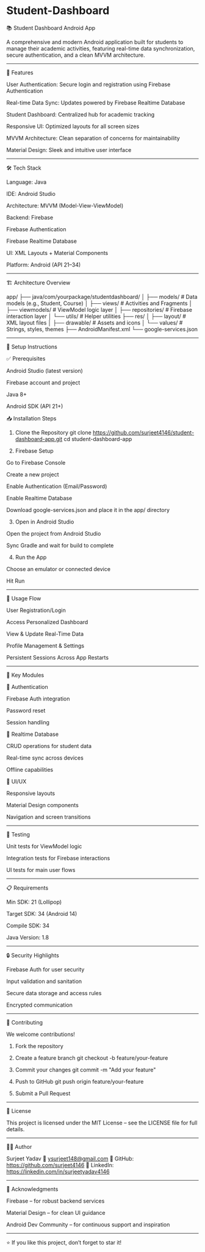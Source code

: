 # Student-Dashboard 
📚 Student Dashboard Android App

A comprehensive and modern Android application built for students to manage their academic activities, featuring real-time data synchronization, secure authentication, and a clean MVVM architecture.


---

🚀 Features

User Authentication: Secure login and registration using Firebase Authentication

Real-time Data Sync: Updates powered by Firebase Realtime Database

Student Dashboard: Centralized hub for academic tracking

Responsive UI: Optimized layouts for all screen sizes

MVVM Architecture: Clean separation of concerns for maintainability

Material Design: Sleek and intuitive user interface



---

🛠️ Tech Stack

Language: Java

IDE: Android Studio

Architecture: MVVM (Model-View-ViewModel)

Backend: Firebase

Firebase Authentication

Firebase Realtime Database


UI: XML Layouts + Material Components

Platform: Android (API 21–34)



---

🏗️ Architecture Overview

app/
├── java/com/yourpackage/studentdashboard/
│   ├── models/         # Data models (e.g., Student, Course)
│   ├── views/          # Activities and Fragments
│   ├── viewmodels/     # ViewModel logic layer
│   ├── repositories/   # Firebase interaction layer
│   └── utils/          # Helper utilities
├── res/
│   ├── layout/         # XML layout files
│   ├── drawable/       # Assets and icons
│   └── values/         # Strings, styles, themes
├── AndroidManifest.xml
└── google-services.json


---

🔧 Setup Instructions

✅ Prerequisites

Android Studio (latest version)

Firebase account and project

Java 8+

Android SDK (API 21+)


📥 Installation Steps

1. Clone the Repository
git clone https://github.com/surjeet4146/student-dashboard-app.git
cd student-dashboard-app


2. Firebase Setup

Go to Firebase Console

Create a new project

Enable Authentication (Email/Password)

Enable Realtime Database

Download google-services.json and place it in the app/ directory



3. Open in Android Studio

Open the project from Android Studio

Sync Gradle and wait for build to complete



4. Run the App

Choose an emulator or connected device

Hit Run





---

📲 Usage Flow

User Registration/Login

Access Personalized Dashboard

View & Update Real-Time Data

Profile Management & Settings

Persistent Sessions Across App Restarts



---

🔑 Key Modules

🔐 Authentication

Firebase Auth integration

Password reset

Session handling


📡 Realtime Database

CRUD operations for student data

Real-time sync across devices

Offline capabilities


🎨 UI/UX

Responsive layouts

Material Design components

Navigation and screen transitions



---

🧪 Testing

Unit tests for ViewModel logic

Integration tests for Firebase interactions

UI tests for main user flows



---

📋 Requirements

Min SDK: 21 (Lollipop)

Target SDK: 34 (Android 14)

Compile SDK: 34

Java Version: 1.8



---

🔒 Security Highlights

Firebase Auth for user security

Input validation and sanitation

Secure data storage and access rules

Encrypted communication



---

🤝 Contributing

We welcome contributions!

1. Fork the repository


2. Create a feature branch
git checkout -b feature/your-feature


3. Commit your changes
git commit -m "Add your feature"


4. Push to GitHub
git push origin feature/your-feature


5. Submit a Pull Request




---

📄 License

This project is licensed under the MIT License – see the LICENSE file for full details.


---

👨‍💻 Author

Surjeet Yadav
📧 ysurjeet148@gmail.com
🔗 GitHub: https://github.com/surjeet4146
🔗 LinkedIn: https://linkedin.com/in/surjeetyadav4146


---

🙏 Acknowledgments

Firebase – for robust backend services

Material Design – for clean UI guidance

Android Dev Community – for continuous support and inspiration



---

⭐ If you like this project, don’t forget to star it!

